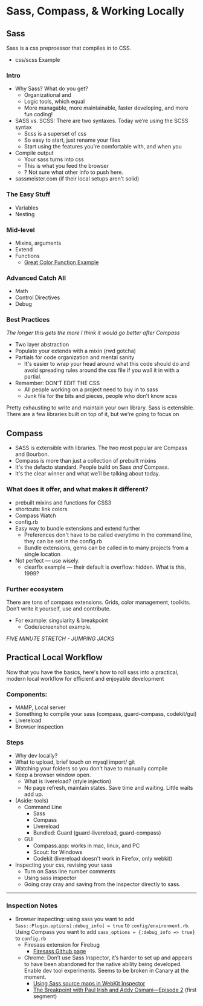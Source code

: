 # Sass, Compass, & Working Locally

## Sass

Sass is a css preproessor that compiles in to CSS.

-  css/scss Example

### Intro

-  Why Sass? What do you get?
    - Organizational and
    - Logic tools, which equal
    - More managable, more maintainable, faster developing, and more fun coding!
-  SASS vs. SCSS: There are two syntaxes. Today we’re using the SCSS syntax
    - Scss is a superset of css
    - So easy to start, just rename your files
    - Start using the features you're comfortable with, and when you
-  Compile output
    - Your sass turns into css
    - This is what you feed the browser
    - ? Not sure what other info to push here.
-  sassmeister.com (if their local setups aren't solid)

### The Easy Stuff

-  Variables
-  Nesting

### Mid-level

-  Mixins, arguments
-  Extend
-  Functions
    -  [Great Color Function Example](http://sassme.arc90.com/)

### Advanced Catch All

-  Math
-  Control Directives
-  Debug

### Best Practices

*The longer this gets the more I think it would go better after Compass*

- Two layer abstraction
- Populate your extends with a mixin (rwd gotcha)
- Partials for code organization and mental sanity
    - It's easier to wrap your head around what this code should do and avoid spreading rules around the css file if you wall it in with a partial.
- Remember: DON'T EDIT THE CSS
    - All people working on a project need to buy in to sass
    - Junk file for the bits and pieces, people who don't know scss

Pretty exhausting to write and maintain your own library. Sass is extensible. There are a few libraries built on top of it, but we're going to focus on

## Compass

- SASS is extensible with libraries. The two most popular are Compass and Bourbon.
- Compass is more than just a collection of prebuilt mixins
- It's the defacto standard. People build on Sass *and* Compass.
- It's the clear winner and what we’ll be talking about today.

### What does it offer, and what makes it different?

-  prebuilt mixins and functions for CSS3
-  shortcuts: link colors
-  Compass Watch
-  config.rb
-  Easy way to bundle extensions and extend further
    -  Preferences don't have to be called everytime in the command line, they can be set in the config.rb
    -  Bundle extensions, gems can be called in to many projects from a single location
-  Not perfect — use wisely.
    -  clearfix example — their default is overflow: hidden. What is this, 1999?

### Further ecosystem

There are tons of compass extensions. Grids, color management, toolkits.
Don’t write it yourself, use and contribute.

-  For example: singularity & breakpoint
    -  Code/screenshot example.

_*FIVE MINUTE STRETCH - JUMPING JACKS*_

## Practical Local Workflow

Now that you have the basics, here's how to roll sass into a practical, modern local workflow for efficient and enjoyable development

### Components:

-  MAMP, Local server
-  Something to compile your sass (compass, guard-compass, codekit/gui)
-  Livereload
-  Browser inspection

### Steps

- Why dev locally?
- What to upload, brief touch on mysql import/ git
- Watching your folders so you don't have to manually compile
- Keep a browser window open.
    - What is livereload? (style injection)
    - No page refresh, maintain states. Save time and waiting. Little waits add up.
- (Aside: tools)
    -  Command Line
        -  Sass
        -  Compass
        -  Livereload
        -  Bundled: Guard (guard-livereload, guard-compass)
    -  GUI
        -  Compass.app: works in mac, linux, and PC
        -  Scout: for Windows
        -  Codekit (livereload doesn't work in Firefox, only webkit)
- Inspecting your css, revising your sass
    - Turn on Sass line number comments
    - Using sass inspector
    - Going cray cray and saving from the inspector directly to sass.

-----------

### Inspection Notes

-  Browser inspecting: using sass you want to add `Sass::Plugin.options[:debug_info] = true` to `config/environment.rb`. Using Compass you want to add `sass_options = {:debug_info => true}` to `config.rb`
    -  Firesass extension for Firebug
        -  [Firesass Github page](https://github.com/nex3/firesass)
    -  Chrome: Don’t use Sass Inspector, it’s harder to set up and appears to have been abandoned for the native ability being developed. Enable dev tool experiments. Seems to be broken in Canary at the moment.
        -  [Using Sass source maps in WebKit Inspector](http://bricss.net/post/33788072565/using-sass-source-maps-in-webkit-inspector)
        -  [The Breakpoint with Paul Irish and Addy Osmani—Episode 2](http://www.youtube.com/watch?v=PPXeWjWp-8Y) (first segment)
